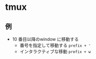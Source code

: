 # tmux
## 例
- 10 番目以降のwindow に移動する
    - 番号を指定して移動する
    `prefix + '`
    - インタラクティブな移動
    `prefix + w`
